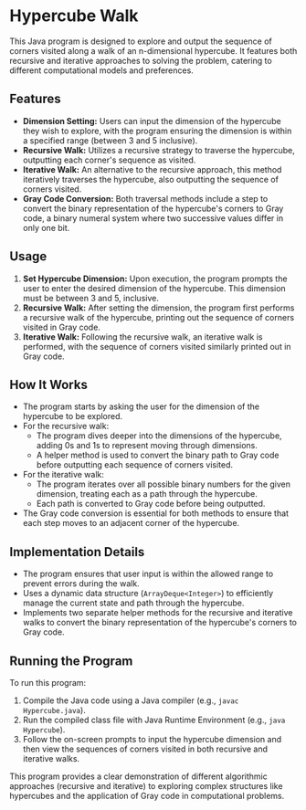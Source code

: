 # Hypercube Walk

This Java program is designed to explore and output the sequence of corners visited along a walk of an n-dimensional hypercube. It features both recursive and iterative approaches to solving the problem, catering to different computational models and preferences.

## Features

- **Dimension Setting:** Users can input the dimension of the hypercube they wish to explore, with the program ensuring the dimension is within a specified range (between 3 and 5 inclusive).
- **Recursive Walk:** Utilizes a recursive strategy to traverse the hypercube, outputting each corner's sequence as visited.
- **Iterative Walk:** An alternative to the recursive approach, this method iteratively traverses the hypercube, also outputting the sequence of corners visited.
- **Gray Code Conversion:** Both traversal methods include a step to convert the binary representation of the hypercube's corners to Gray code, a binary numeral system where two successive values differ in only one bit.

## Usage

1. **Set Hypercube Dimension:** Upon execution, the program prompts the user to enter the desired dimension of the hypercube. This dimension must be between 3 and 5, inclusive.
2. **Recursive Walk:** After setting the dimension, the program first performs a recursive walk of the hypercube, printing out the sequence of corners visited in Gray code.
3. **Iterative Walk:** Following the recursive walk, an iterative walk is performed, with the sequence of corners visited similarly printed out in Gray code.

## How It Works

- The program starts by asking the user for the dimension of the hypercube to be explored.
- For the recursive walk:
    - The program dives deeper into the dimensions of the hypercube, adding 0s and 1s to represent moving through dimensions.
    - A helper method is used to convert the binary path to Gray code before outputting each sequence of corners visited.
- For the iterative walk:
    - The program iterates over all possible binary numbers for the given dimension, treating each as a path through the hypercube.
    - Each path is converted to Gray code before being outputted.
- The Gray code conversion is essential for both methods to ensure that each step moves to an adjacent corner of the hypercube.

## Implementation Details

- The program ensures that user input is within the allowed range to prevent errors during the walk.
- Uses a dynamic data structure (`ArrayDeque<Integer>`) to efficiently manage the current state and path through the hypercube.
- Implements two separate helper methods for the recursive and iterative walks to convert the binary representation of the hypercube's corners to Gray code.

## Running the Program

To run this program:

1. Compile the Java code using a Java compiler (e.g., `javac Hypercube.java`).
2. Run the compiled class file with Java Runtime Environment (e.g., `java Hypercube`).
3. Follow the on-screen prompts to input the hypercube dimension and then view the sequences of corners visited in both recursive and iterative walks.

This program provides a clear demonstration of different algorithmic approaches (recursive and iterative) to exploring complex structures like hypercubes and the application of Gray code in computational problems.

